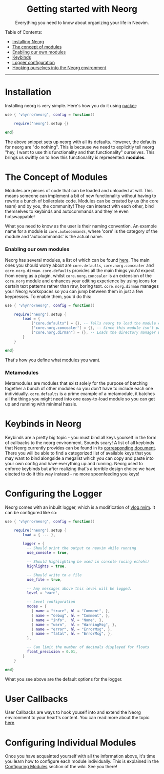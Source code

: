 <div align="center">

# Getting started with Neorg

Everything you need to know about organizing your life in Neovim.

</div>

Table of Contents:
- [Installing Neorg](#installation)
- [The concept of modules](#the-concept-of-modules)
- [Enabling our own modules](#enabling-our-own-modules)
- [Keybinds](#keybinds-in-neorg)
- [Logger configuration](#configuring-the-logger)
- [Hooking ourselves into the Neorg environment](#user-callbacks)

---

# Installation
Installing neorg is very simple. Here's how you do it using [packer](https://github.com/wbthomason/packer.nvim):
```lua
use { 'vhyrro/neorg', config = function()

	require('neorg').setup {}

end}
```

The above snippet sets up neorg with all its defaults. However, the defaults for neorg are "do nothing". This is because we need to explicitly tell neorg "hey, I want to use this functionality and that functionality" ourselves. This brings us swiftly on to how this functionality is represented: **modules**.

# The Concept of Modules
Modules are pieces of code that can be loaded and unloaded at will. This means someone can implement a bit of new functionality without having to rewrite a bunch of boilerplate code. Modules can be created by us (the core team) and by you, the community! They can interact with each other, bind themselves to keybinds and autocommands and they're even hotswappable!

What you need to know as the user is their naming convention. An example name for a module is `core.autocommands`, where 'core' is the category of the module and 'autocommands' is the actual name.

### Enabling our own modules
Neorg has several modules, a list of which can be found [here](https://github.com/vhyrro/neorg/wiki/Home#builtin-modules). The main ones you should worry about
are `core.defaults`, `core.norg.concealer` and `core.norg.dirman`. `core.defaults` provides all the main things you'd expect from neorg as a plugin, whilst `core.norg.concealer` is an
extension of the `core.norg` module and enhances your editing experience by using icons for certain text patterns rather than raw, boring text.
`core.norg.dirman` manages your Neorg workspaces so you can jump between them in just a few keypresses. To enable them, you'd do this:
```lua
use { 'vhyrro/neorg', config = function()

	require('neorg').setup {
		load = {
			["core.defaults"] = {},	-- Tells neorg to load the module called core.defaults with no extra data
			["core.norg.concealer"] = {}, -- Since this module isn't part of core.defaults, we can include it ourselves, like so
			["core.norg.dirman"] = {}, -- Loads the directory manager with no configuration
		}
	}

end}
```

That's how you define what modules you want.

### Metamodules
Metamodules are modules that exist solely for the purpose of batching together a bunch of other modules so you don't have to include each one individually. `core.defaults` is a prime example of a metamodule,
it batches all the things you might need into one easy-to-load module so you can get up and running with minimal hassle.

# Keybinds in Neorg
Keybinds are a pretty big topic - you must bind all keys yourself in the form of callbacks to the neorg environment. Sounds scary!
A list of all keybinds that Neorg currently provides can be found in its [corresponding document](https://github.com/vhyrro/neorg/wiki/User-Keybinds).
There you will be able to find a categorized list of available keys that you may want to bind alongside a megalist which you can copy and paste into your own
config and have everything up and running. Neorg used to enforce keybinds but after realizing that's a terrible design choice we have elected to do it this way
instead - no more spoonfeeding you keys!

# Configuring the Logger
Neorg comes with an inbuilt logger, which is a modification of [vlog.nvim](https://github.com/tjdevries/vlog.nvim). It can be configured like so:

```lua
use { 'vhyrro/neorg', config = function()

	require('neorg').setup {
		load = { ... },

		logger = {
		  -- Should print the output to neovim while running
		  use_console = true,

		  -- Should highlighting be used in console (using echohl)
		  highlights = true,

		  -- Should write to a file
		  use_file = true,

		  -- Any messages above this level will be logged.
		  level = "warn",

		  -- Level configuration
		  modes = {
			{ name = "trace", hl = "Comment", },
			{ name = "debug", hl = "Comment", },
			{ name = "info",  hl = "None", },
			{ name = "warn",  hl = "WarningMsg", },
			{ name = "error", hl = "ErrorMsg", },
			{ name = "fatal", hl = "ErrorMsg", },
		  },

		  -- Can limit the number of decimals displayed for floats
		  float_precision = 0.01,
		}
	}

end}
```

What you see above are the default options for the logger.

# User Callbacks
User Callbacks are ways to hook youself into and extend the Neorg environment to your heart's content.
You can read more about the topic [here](https://github.com/vhyrro/neorg/wiki/User-Callbacks).

# Configuring Individual Modules
Once you have acquainted yourself with all the information above, it's time you learn how to configure each module individually. This is explained in the [Configuring Modules](https://github.com/vhyrro/neorg/wiki/Configuring-Modules) section of the wiki. See you there!
